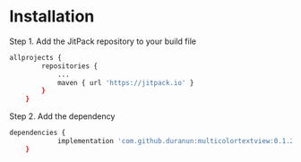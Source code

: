 # Installation


Step 1. Add the JitPack repository to your build file

```bash
allprojects {
		repositories {
			...
			maven { url 'https://jitpack.io' }
		}
	}

```

Step 2. Add the dependency

```bash
dependencies {
	        implementation 'com.github.duranun:multicolortextview:0.1.2'
	}
```
